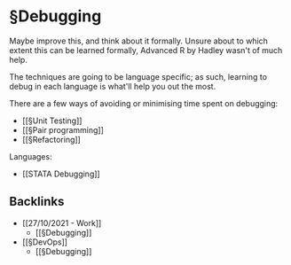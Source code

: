 # §Debugging
Maybe improve this, and think about it formally. Unsure about to which extent this can be learned formally, Advanced R by Hadley wasn't of much help.



The techniques are going to be language specific; as such, learning to debug in each language is what'll help you out the most.

There are a few ways of avoiding or minimising time spent on debugging:
* [[§Unit Testing]]
* [[§Pair programming]]
* [[§Refactoring]]


Languages:
* [[STATA Debugging]]

## Backlinks
* [[27/10/2021 - Work]]
	* [[§Debugging]]
* [[§DevOps]]
	* [[§Debugging]]

<!-- #p1 #service -->

<!-- {BearID:2BE521ED-9D66-44A6-9FC6-19A5CD8E975B-43256-00000160EDCDEA9B} -->
